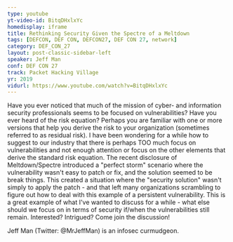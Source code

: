 ```yaml
---
type: youtube
yt-video-id: BitqDHxlxYc
homedisplay: iframe
title: Rethinking Security Given the Spectre of a Meltdown
tags: [DEFCON, DEF CON, DEFCON27, DEF CON 27, network]
category: DEF_CON_27
layout: post-classic-sidebar-left
speaker: Jeff Man
conf: DEF CON 27
track: Packet Hacking Village
yr: 2019
vidurl: https://www.youtube.com/watch?v=BitqDHxlxYc
---
```

Have you ever noticed that much of the mission of cyber- and information security professionals seems to be focused on vulnerabilities? Have you ever heard of the risk equation? Perhaps you are familiar with one or more versions that help you derive the risk to your organization (sometimes referred to as residual risk). I have been wondering for a while how to suggest to our industry that there is perhaps TOO much focus on vulnerabilities and not enough attention or focus on the other elements that derive the standard risk equation. The recent disclosure of Meltdown/Spectre introduced a "perfect storm" scenario where the vulnerability wasn't easy to patch or fix, and the solution seemed to be break things. This created a situation where the "security solution" wasn't simply to apply the patch - and that left many organizations scrambling to figure out how to deal with this example of a persistent vulnerability. This is a great example of what I've wanted to discuss for a while - what else should we focus on in terms of security if/when the vulnerabilities still remain. Interested? Intrigued? Come join the discussion!

Jeff Man (Twitter: @MrJeffMan) is an infosec curmudgeon.